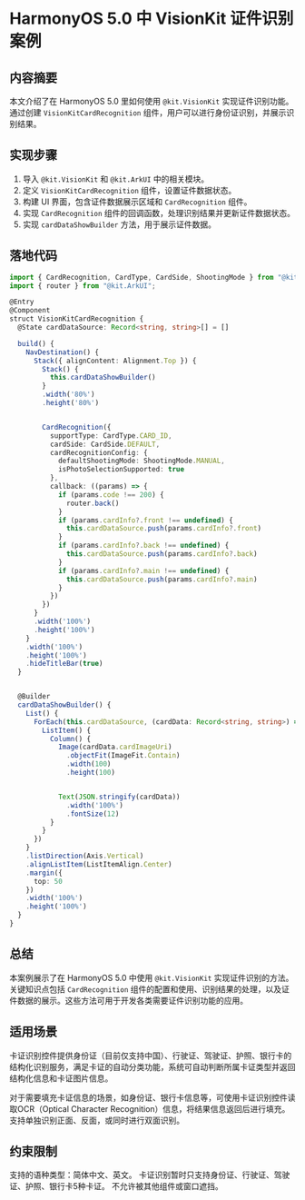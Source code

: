 # HarmonyOS 5.0 中 VisionKit 证件识别案例

## 内容摘要
本文介绍了在 HarmonyOS 5.0 里如何使用 `@kit.VisionKit` 实现证件识别功能。通过创建 `VisionKitCardRecognition` 组件，用户可以进行身份证识别，并展示识别结果。

## 实现步骤
1. 导入 `@kit.VisionKit` 和 `@kit.ArkUI` 中的相关模块。
2. 定义 `VisionKitCardRecognition` 组件，设置证件数据状态。
3. 构建 UI 界面，包含证件数据展示区域和 `CardRecognition` 组件。
4. 实现 `CardRecognition` 组件的回调函数，处理识别结果并更新证件数据状态。
5. 实现 `cardDataShowBuilder` 方法，用于展示证件数据。

## 落地代码
```typescript
import { CardRecognition, CardType, CardSide, ShootingMode } from "@kit.VisionKit" 
import { router } from "@kit.ArkUI"; 

@Entry 
@Component 
struct VisionKitCardRecognition { 
  @State cardDataSource: Record<string, string>[] = [] 

  build() { 
    NavDestination() { 
      Stack({ alignContent: Alignment.Top }) { 
        Stack() { 
          this.cardDataShowBuilder() 
        } 
        .width('80%') 
        .height('80%') 


        CardRecognition({ 
          supportType: CardType.CARD_ID, 
          cardSide: CardSide.DEFAULT, 
          cardRecognitionConfig: { 
            defaultShootingMode: ShootingMode.MANUAL, 
            isPhotoSelectionSupported: true 
          }, 
          callback: ((params) => { 
            if (params.code !== 200) { 
              router.back() 
            } 
            if (params.cardInfo?.front !== undefined) { 
              this.cardDataSource.push(params.cardInfo?.front) 
            } 
            if (params.cardInfo?.back !== undefined) { 
              this.cardDataSource.push(params.cardInfo?.back) 
            } 
            if (params.cardInfo?.main !== undefined) { 
              this.cardDataSource.push(params.cardInfo?.main) 
            } 
          }) 
        }) 
      } 
      .width('100%') 
      .height('100%') 
    } 
    .width('100%') 
    .height('100%') 
    .hideTitleBar(true) 
  } 


  @Builder 
  cardDataShowBuilder() { 
    List() { 
      ForEach(this.cardDataSource, (cardData: Record<string, string>) => { 
        ListItem() { 
          Column() { 
            Image(cardData.cardImageUri) 
              .objectFit(ImageFit.Contain) 
              .width(100) 
              .height(100) 


            Text(JSON.stringify(cardData)) 
              .width('100%') 
              .fontSize(12) 
          } 
        } 
      }) 
    } 
    .listDirection(Axis.Vertical) 
    .alignListItem(ListItemAlign.Center) 
    .margin({ 
      top: 50 
    }) 
    .width('100%') 
    .height('100%') 
  } 
} 
```

## 总结
本案例展示了在 HarmonyOS 5.0 中使用 `@kit.VisionKit` 实现证件识别的方法。关键知识点包括 `CardRecognition` 组件的配置和使用、识别结果的处理，以及证件数据的展示。这些方法可用于开发各类需要证件识别功能的应用。

## 适用场景

卡证识别控件提供身份证（目前仅支持中国）、行驶证、驾驶证、护照、银行卡的结构化识别服务，满足卡证的自动分类功能，系统可自动判断所属卡证类型并返回结构化信息和卡证图片信息。

对于需要填充卡证信息的场景，如身份证、银行卡信息等，可使用卡证识别控件读取OCR（Optical Character Recognition）信息，将结果信息返回后进行填充。支持单独识别正面、反面，或同时进行双面识别。


## 约束限制

支持的语种类型：简体中文、英文。
卡证识别暂时只支持身份证、行驶证、驾驶证、护照、银行卡5种卡证。
不允许被其他组件或窗口遮挡。
